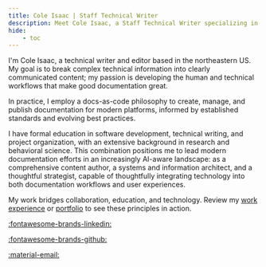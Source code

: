 ```yaml
---
title: Cole Isaac | Staff Technical Writer
description: Meet Cole Isaac, a Staff Technical Writer specializing in modern documentation engineering. Explore his approach, experience, and background.
hide: 
    - toc
---
```


I'm Cole Isaac, a technical writer and editor based in the northeastern US. My goal is to break complex technical information into clearly communicated content; my passion is developing the human and technical workflows that make good documentation great.

In practice, I employ a docs-as-code philosophy to create, manage, and publish documentation for modern platforms, informed by established standards and evolving best practices.

I have formal education in software development, technical writing, and project organization, with an extensive background in research and behavioral science. This combination positions me to lead modern documentation efforts in an increasingly AI-aware landscape: as a comprehensive content author, a systems and information architect, and a thoughtful strategist, capable of thoughtfully integrating technology into both documentation workflows and user experiences.

My work bridges collaboration, education, and technology. Review my [work experience](./resume.md) or [portfolio](./portfolio/index.md) to see these principles in action.

<div class="icons" markdown>

[:fontawesome-brands-linkedin:](https://www.linkedin.com/in/cole-isaac/)

[:fontawesome-brands-github:](https://github.com/conceptualshark)

[:material-email:](mailto:colegarbo@gmail.com)

</div>